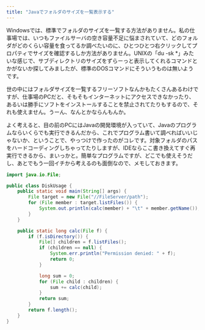 ```yaml
---
title: "Javaでフォルダのサイズを一覧表示する"
---
```


Windowsでは、標準でフォルダのサイズを一覧する方法がありません。私の仕事場では、いつもファイルサーバの空き容量不足に悩まされていて、どのフォルダがどのくらい容量を食ってるか調べたいのに、ひとつひとつ右クリックしてプロパティでサイズを確認するしか方法がありません。UNIXの「du -sk *」みたいな感じで、サブディレクトリのサイズをずらーっと表示してくれるコマンドとかがないか探してみましたが、標準のDOSコマンドにそういうものは無いようです。

世の中にはフォルダサイズを一覧するフリーソフトなんかもたくさんあるわけですが、仕事場のPCだと、そもそもインターネットにアクセスできなかったり、あるいは勝手にソフトをインストールすることを禁止されてたりもするので、それも使えません。うーん、なんとかならんもんか。

よく考えると、目の前のPCにはJavaの開発環境が入っていて、Javaのプログラムならいくらでも実行できるんだから、これでプログラム書いて調べればいいじゃないか、ということで、やっつけで作ったのがコレです。対象フォルダのパスをハードコーディングしちゃってたりしますが、IDEならここ書き換えてすぐ再実行できるから、まいっかと。簡単なプログラムですが、どこでも使えそうだし、あとでもう一回イチから考えるのも面倒なので、メモしておきます。

```java
import java.io.File;

public class DiskUsage {
    public static void main(String[] args) {
        File target = new File("//FileServer/path");
        for (File member : target.listFiles()) {
            System.out.println(calc(member) + "\t" + member.getName());
        }
    }

    public static long calc(File f) {
        if (f.isDirectory()) {
            File[] children = f.listFiles();
            if (children == null) {
                System.err.println("Permission denied: " + f);
                return 0;
            }

            long sum = 0;
            for (File child : children) {
                sum += calc(child);
            }
            return sum;
        }
        return f.length();
    }
}
```
